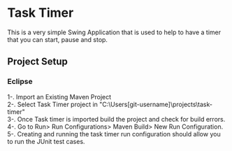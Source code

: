 # Task Timer

This is a very simple Swing Application that is used to help to have a timer that you can start, pause and stop.

## Project Setup

### Eclipse

1-. Import an Existing Maven Project  
2-. Select Task Timer project in "C:\Users\[git-username]\projects\task-timer"  
3-. Once Task timer is imported build the project and check for build errors.  
4-. Go to Run> Run Configurations> Maven Build> New Run Configuration.  
5-. Creating and running the task timer run configuration should allow you to run the JUnit test cases.
